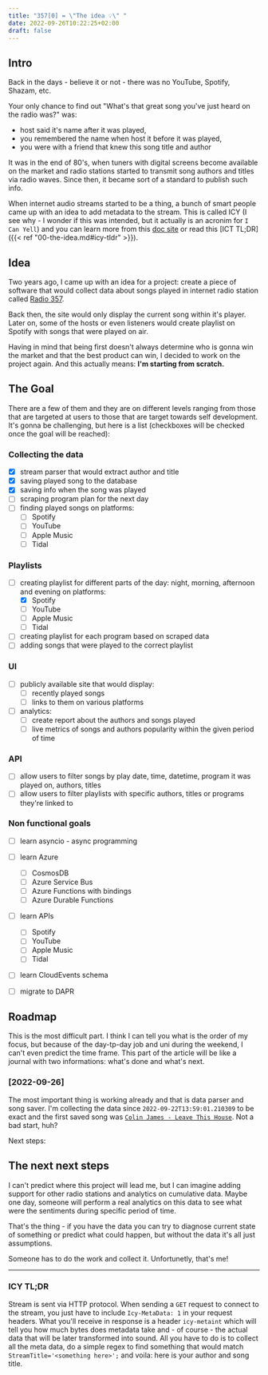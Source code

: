 ```yaml
---
title: "357[0] = \"The idea 💡\" "
date: 2022-09-26T10:22:25+02:00
draft: false
---
```


## Intro

Back in the days - believe it or not - there was no YouTube, Spotify, Shazam, etc. 

Your only chance to find out "What's that great song you've just heard  on the radio was?" was:
- host said it's name after it was played, 
- you remembered the name when host it before it was played,
- you were with a friend that knew this song title and author

It was in the end of 80's, when tuners with digital screens become available on the market and radio stations started to transmit song authors and titles via radio waves. Since then, it became sort of a standard to publish such info. 

When internet audio streams started to be a thing, a bunch of smart people came up with an idea to add metadata to the stream. This is called ICY (I see why - I wonder if this was intended, but it actually is an acronim for `I Can Yell`) and you can learn more from this [doc site](https://cast.readme.io/docs/icy) or read this [ICT TL;DR]({{< ref "00-the-idea.md#icy-tldr" >}}). 

## Idea

Two years ago, I came up with an idea for a project: create a piece of software that would collect data about songs played in internet radio station called [Radio 357](https://radio357.pl/).

Back then, the site would only display the current song within it's player. Later on, some of the hosts or even listeners would create playlist on Spotify with songs that were played on air.

Having in mind that being first doesn't always determine who is gonna win the market and that the best product can win, I decided to work on the project again. And this actually means: **I'm starting from scratch.**

## The Goal

There are a few of them and they are on different levels ranging from those that are targeted at users to those that are target towards self development. It's gonna be challenging, but here is a list (checkboxes will be checked once the goal will be reached):

### Collecting the data
- [x] stream parser that would extract author and title
- [x] saving played song to the database
- [x] saving info when the song was played
- [ ] scraping program plan for the next day
- [ ] finding played songs on platforms:
  - [ ] Spotify
  - [ ] YouTube
  - [ ] Apple Music
  - [ ] Tidal

### Playlists
- [ ] creating playlist for different parts of the day: night, morning, afternoon and evening on platforms:
  - [x] Spotify
  - [ ] YouTube
  - [ ] Apple Music
  - [ ] Tidal
- [ ] creating playlist for each program based on scraped data
- [ ] adding songs that were played to the correct playlist

### UI
- [ ] publicly available site that would display:
  - [ ] recently played songs
  - [ ] links to them on various platforms
- [ ] analytics:
  - [ ] create report about the authors and songs played
  - [ ] live metrics of songs and authors popularity within the given period of time

### API
- [ ] allow users to filter songs by play date, time, datetime, program it was played on, authors, titles
- [ ] allow users to filter playlists with specific authors, titles or programs they're linked to

### Non functional goals
- [ ] learn asyncio - async programming
- [ ] learn Azure
  - [ ] CosmosDB
  - [ ] Azure Service Bus
  - [ ] Azure Functions with bindings
  - [ ] Azure Durable Functions
- [ ] learn APIs
  - [ ] Spotify
  - [ ] YouTube
  - [ ] Apple Music
  - [ ] Tidal
- [ ] learn CloudEvents schema
- [ ] migrate to DAPR


## Roadmap

This is the most difficult part. I think I can tell you what is the order of my focus, but because of the day-tp-day job and uni during the weekend, I can't even predict the time frame. This part of the article will be like a journal with two informations: what's done and what's next.

### [2022-09-26]
The most important thing is working already and that is data parser and song saver. I'm collecting the data since `2022-09-22T13:59:01.210309` to be exact and the first saved song was [`Colin James - Leave This House`](https://open.spotify.com/track/3EXwHbECDsXgl0M9iZcfhP?si=f98f997b30384366). Not a bad start, huh?

Next steps:


## The next next steps

I can't predict where this project will lead me, but I can imagine adding support for other radio stations and analytics on cumulative data. Maybe one day, someone will perform a real analytics on this data to see what were the sentiments during specific period of time. 

That's the thing - if you have the data you can try to diagnose current state of something or predict what could happen, but without the data it's all just assumptions. 

Someone has to do the work and collect it. Unfortunetly, that's me! 

---
### ICY TL;DR

Stream is sent via HTTP protocol. When sending a `GET` request to connect to the stream, you just have to include `Icy-MetaData: 1` in your request headers. What you'll receive in response is a header `icy-metaint` which will tell you how much bytes does metadata take and - of course - the actual data that will be later transformed into sound. All you have to do is to collect all the meta data, do a simple regex to find something that would match `StreamTitle='<something here>';` and voila: here is your author and song title.